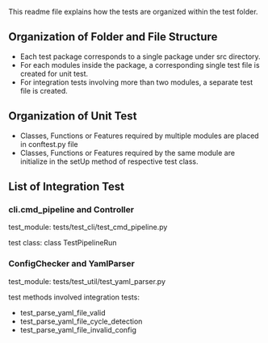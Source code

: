 This readme file explains how the tests are organized within the test folder.

## Organization of Folder and File Structure

- Each test package corresponds to a single package under src directory.
- For each modules inside the package, a corresponding single test file is created for unit test.
- For integration tests involving more than two modules, a separate test file is created.

## Organization of Unit Test

- Classes, Functions or Features required by multiple modules are placed in conftest.py file
- Classes, Functions or Features required by the same module are initialize in the setUp method of respective test class.

## List of Integration Test

### cli.cmd_pipeline and Controller

test_module: tests/test_cli/test_cmd_pipeline.py

test class: class TestPipelineRun

### ConfigChecker and YamlParser

test_module: tests/test_util/test_yaml_parser.py

test methods involved integration tests:

- test_parse_yaml_file_valid
- test_parse_yaml_file_cycle_detection
- test_parse_yaml_file_invalid_config
